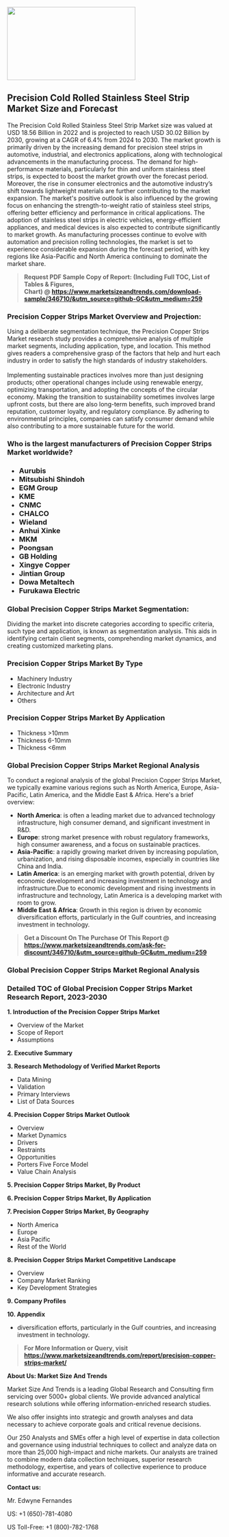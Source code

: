 <p><img class="alignnone size-medium wp-image-20088" src="https://ffe5etoiles.com/wp-content/uploads/2024/12/MST1-300x171.png" alt="" width="300" height="171" /></p><h2>Precision Cold Rolled Stainless Steel Strip Market Size and Forecast</h2><p>The Precision Cold Rolled Stainless Steel Strip Market size was valued at USD 18.56 Billion in 2022 and is projected to reach USD 30.02 Billion by 2030, growing at a CAGR of 6.4% from 2024 to 2030. The market growth is primarily driven by the increasing demand for precision steel strips in automotive, industrial, and electronics applications, along with technological advancements in the manufacturing process. The demand for high-performance materials, particularly for thin and uniform stainless steel strips, is expected to boost the market growth over the forecast period. Moreover, the rise in consumer electronics and the automotive industry’s shift towards lightweight materials are further contributing to the market expansion. The market's positive outlook is also influenced by the growing focus on enhancing the strength-to-weight ratio of stainless steel strips, offering better efficiency and performance in critical applications. The adoption of stainless steel strips in electric vehicles, energy-efficient appliances, and medical devices is also expected to contribute significantly to market growth. As manufacturing processes continue to evolve with automation and precision rolling technologies, the market is set to experience considerable expansion during the forecast period, with key regions like Asia-Pacific and North America continuing to dominate the market share.</p></p><blockquote id="" class=""><strong>Request PDF Sample Copy of Report: (Including Full TOC, List of Tables &amp; Figures, Chart)&nbsp;@&nbsp;<strong><a href="https://www.marketsizeandtrends.com/download-sample/346710/&utm_source=github-GC&utm_medium=259" target="_blank">https://www.marketsizeandtrends.com/download-sample/346710/&utm_source=github-GC&utm_medium=259</a></strong></strong></blockquote><h3 id="" class="">Precision Copper Strips Market&nbsp;Overview and Projection:</h3><p id="" class="">Using a deliberate segmentation technique, the Precision Copper Strips Market research study provides a comprehensive analysis of multiple market segments, including application, type, and location. This method gives readers a comprehensive grasp of the factors that help and hurt each industry in order to satisfy the high standards of industry stakeholders. <br /> <br />Implementing sustainable practices involves more than just designing products; other operational changes include using renewable energy, optimizing transportation, and adopting the concepts of the circular economy. Making the transition to sustainability sometimes involves large upfront costs, but there are also long-term benefits, such improved brand reputation, customer loyalty, and regulatory compliance. By adhering to environmental principles, companies can satisfy consumer demand while also contributing to a more sustainable future for the world.</p><h3 id="" class="">Who is the largest manufacturers of&nbsp;Precision Copper Strips Market worldwide?</h3><h3 class=""><p><ul><li>Aurubis </li><li> Mitsubishi Shindoh </li><li> EGM Group </li><li> KME </li><li> CNMC </li><li> CHALCO </li><li> Wieland </li><li> Anhui Xinke </li><li> MKM </li><li> Poongsan </li><li> GB Holding </li><li> Xingye Copper </li><li> Jintian Group </li><li> Dowa Metaltech </li><li> Furukawa Electric</li></ul></p></h3><h3 id="" class="">Global&nbsp;Precision Copper Strips Market Segmentation:</h3><p id="" class="">Dividing the market into discrete categories according to specific criteria, such type and application, is known as segmentation analysis. This aids in identifying certain client segments, comprehending market dynamics, and creating customized marketing plans.</p><h3 id="" class="">Precision Copper Strips Market&nbsp;By Type</h3><p><p><ul><li>Machinery Industry</li><li> Electronic Industry</li><li> Architecture and Art</li><li> Others</p></li></ul></p></p><h3 id="" class="">Precision Copper Strips Market&nbsp;By Application</h3><p class=""><p><ul><li>Thickness >10mm</li><li> Thickness 6-10mm</li><li> Thickness <6mm</li></ul></p></p><h3 id="" class="">Global Precision Copper Strips Market Regional Analysis</h3><p id="" class="">To conduct a regional analysis of the global Precision Copper Strips Market, we typically examine various regions such as North America, Europe, Asia-Pacific, Latin America, and the Middle East &amp; Africa. Here's a brief overview:</p><ul><li><strong>North America</strong>: is often a leading market due to advanced technology infrastructure, high consumer demand, and significant investment in R&amp;D.</li><li><strong>Europe</strong>: strong market presence with robust regulatory frameworks, high consumer awareness, and a focus on sustainable practices.</li><li><strong>Asia-Pacific</strong>: a rapidly growing market driven by increasing population, urbanization, and rising disposable incomes, especially in countries like China and India.</li><li><strong>Latin America</strong>: is an emerging market with growth potential, driven by economic development and increasing investment in technology and infrastructure.Due to economic development and rising investments in infrastructure and technology, Latin America is a developing market with room to grow.</li><li><strong>Middle East &amp; Africa</strong>: Growth in this region is driven by economic diversification efforts, particularly in the Gulf countries, and increasing investment in technology.</li></ul><blockquote id="" class=""><strong>Get a Discount On The Purchase Of This Report @ <strong><a href="https://www.marketsizeandtrends.com/ask-for-discount/346710/&utm_source=github-GC&utm_medium=259" target="_blank">https://www.marketsizeandtrends.com/ask-for-discount/346710/&utm_source=github-GC&utm_medium=259</a></strong></strong></blockquote><h3 id="" class="">Global Precision Copper Strips Market Regional Analysis</h3><h3 id="" class="">Detailed TOC of Global Precision Copper Strips Market Research Report, 2023-2030</h3><p id="" class=""><strong>1. Introduction of the Precision Copper Strips Market</strong></p><ul><li>Overview of the Market</li><li>Scope of Report</li><li>Assumptions</li></ul><p id="" class=""><strong>2. Executive Summary</strong></p><p id="" class=""><strong>3. Research Methodology of Verified Market Reports</strong></p><ul><li>Data Mining</li><li>Validation</li><li>Primary Interviews</li><li>List of Data Sources</li></ul><p id="" class=""><strong>4. Precision Copper Strips Market Outlook</strong></p><ul><li>Overview</li><li>Market Dynamics</li><li>Drivers</li><li>Restraints</li><li>Opportunities</li><li>Porters Five Force Model</li><li>Value Chain Analysis</li></ul><p id="" class=""><strong>5. Precision Copper Strips Market, By Product</strong></p><p id="" class=""><strong>6. Precision Copper Strips Market, By Application</strong></p><p id="" class=""><strong>7. Precision Copper Strips Market, By Geography</strong></p><ul><li>North America</li><li>Europe</li><li>Asia Pacific</li><li>Rest of the World</li></ul><p id="" class=""><strong>8. Precision Copper Strips Market Competitive Landscape</strong></p><ul><li>Overview</li><li>Company Market Ranking</li><li>Key Development Strategies</li></ul><p id="" class=""><strong>9. Company Profiles</strong></p><p id="" class=""><strong>10. Appendix</strong></p><ul><li>diversification efforts, particularly in the Gulf countries, and increasing investment in technology.</li></ul><blockquote id="" class=""><strong>For More Information or Query, visit <strong><strong><a href="https://www.marketsizeandtrends.com/report/precision-copper-strips-market/" target="_blank">https://www.marketsizeandtrends.com/report/precision-copper-strips-market/</a></strong></strong></strong></blockquote><p id="" class=""><strong>About Us: Market Size And Trends</strong></p><p id="" class="">Market Size And Trends is a leading Global Research and Consulting firm servicing over 5000+ global clients. We provide advanced analytical research solutions while offering information-enriched research studies.</p><p id="" class="">We also offer insights into strategic and growth analyses and data necessary to achieve corporate goals and critical revenue decisions.</p><p id="" class="">Our 250 Analysts and SMEs offer a high level of expertise in data collection and governance using industrial techniques to collect and analyze data on more than 25,000 high-impact and niche markets. Our analysts are trained to combine modern data collection techniques, superior research methodology, expertise, and years of collective experience to produce informative and accurate research.</p><p id="" class=""><strong>Contact us:</strong></p><p id="" class="">Mr. Edwyne Fernandes</p><p id="" class="">US: +1 (650)-781-4080</p><p id="" class="">US Toll-Free: +1 (800)-782-1768</p>

